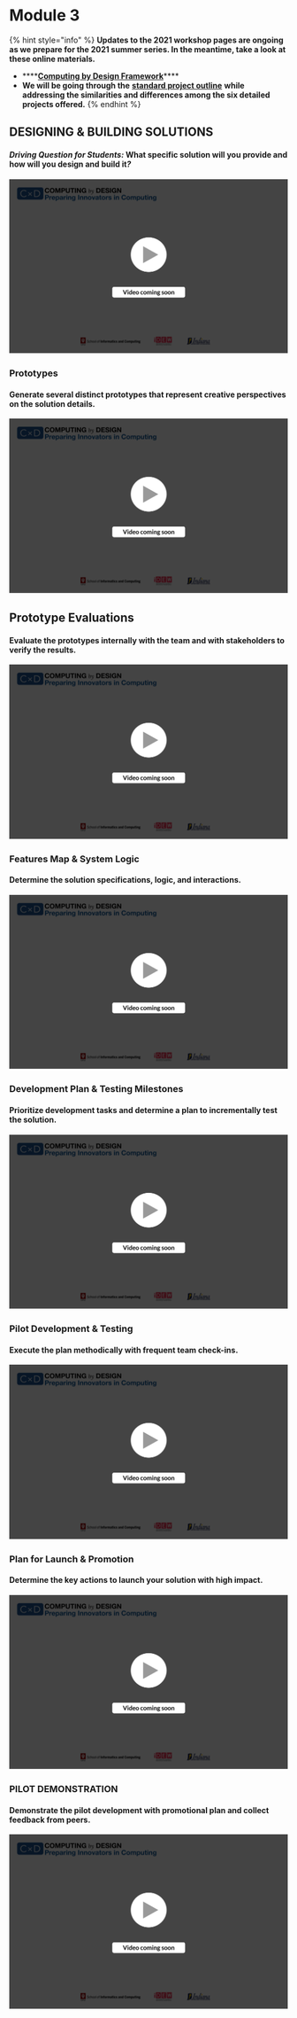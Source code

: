 # Module 3

{% hint style="info" %}
**Updates to the 2021 workshop pages are ongoing as we prepare for the 2021 summer series. In the meantime, take a look at these online materials.**

* \*\*\*\*[**Computing by Design Framework**](https://docs.idew.org/the-cxd-framework/)\*\*\*\*
* **We will be going through the** [**standard project outline**](https://docs.idew.org/the-cxd-framework/standard-project-outline) **while addressing the similarities and differences among the six detailed projects offered.**
{% endhint %}

## DESIGNING & BUILDING SOLUTIONS

#### _**Driving Question for Students:**_  **What specific solution will you provide and how will you design and build it**_**?**_

![](../.gitbook/assets/vidcoming.png)

### **Prototypes**

#### Generate several distinct prototypes that represent creative perspectives on the solution details.

![](../.gitbook/assets/vidcoming.png)

## **Prototype Evaluations**

#### Evaluate the prototypes internally with the team and with stakeholders to verify the results.

![](../.gitbook/assets/vidcoming.png)

### **Features Map & System Logic**

#### Determine the solution specifications, logic, and interactions.

![](../.gitbook/assets/vidcoming.png)

### **Development Plan & Testing Milestones**

#### Prioritize development tasks and determine a plan to incrementally test the solution.

![](../.gitbook/assets/vidcoming.png)

### **Pilot Development & Testing**

#### Execute the plan methodically with frequent team check-ins.

![](../.gitbook/assets/vidcoming.png)

### **Plan for Launch & Promotion**

#### Determine the key actions to launch your solution with high impact.

![](../.gitbook/assets/vidcoming.png)

### **PILOT DEMONSTRATION**

#### Demonstrate the pilot development with promotional plan and collect feedback from peers.

![](../.gitbook/assets/vidcoming.png)

